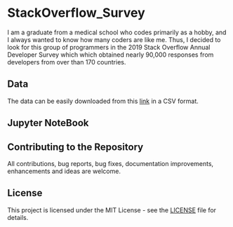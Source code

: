 # StackOverflow_Survey
I am a graduate from a medical school who codes primarily as a hobby, and I always wanted to know how many coders are like me. Thus, I decided to look for this group of programmers in the 2019 Stack Overflow Annual Developer Survey which which obtained nearly 90,000 responses from developers from over than 170 countries.
 
## Data 
The data can be easily downloaded from this [link](https://insights.stackoverflow.com/survey) in a CSV format. 

## Jupyter NoteBook 

## Contributing to the Repository
All contributions, bug reports, bug fixes, documentation improvements, enhancements and ideas are welcome.

## License
This project is licensed under the MIT License - see the [LICENSE](LICENSE) file for details.
